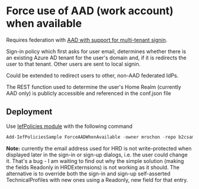 # Force use of AAD (work account) when available

Requires federation with [AAD with support for multi-tenant signin](https://docs.microsoft.com/en-us/azure/active-directory-b2c/identity-provider-azure-ad-multi-tenant?pivots=b2c-custom-policy).

Sign-in policy which first asks for user email, determines whether there is an existing Azure AD tenant for
the user's domain and, if it is redirects the user to that tenant. Other users are sent to local signin.

Could be extended to redirect users to other, non-AAD federated IdPs.

The REST function used to determine the user's Home Realm (currently AAD only) is publicly accessible and referenced in the conf.json file

## Deployment

Use [IefPolicies module](https://www.powershellgallery.com/packages/IefPolicies) with the following command

```PowerShell
Add-IefPoliciesSample ForceAADWhenAvailable -owner mrochon -repo b2csamples
```

**Note:** currently the email address used for HRD is not write-protected when displayed later
in the sign-in or sign-up dialogs, i.e. the user could change it. That's a bug - I am waiting to find out why the simple solution (making the fields Readonly in HRDExternsions) is not working
as it should. The alternative is to override both the sign-in and sign-up self-asserted TechnicalProfiles with new ones using a Readonly, new field for that entry.